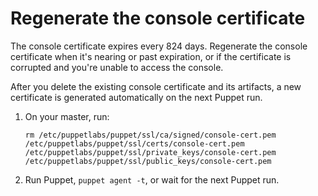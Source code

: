 # Regenerate the console certificate

The console certificate expires every 824 days. Regenerate the console certificate when it's nearing or past expiration, or if the certificate is corrupted and you're unable to access the console.

After you delete the existing console certificate and its artifacts, a new certificate is generated automatically on the next Puppet run.

1.  On your master, run:

    ```
    rm /etc/puppetlabs/puppet/ssl/ca/signed/console-cert.pem /etc/puppetlabs/puppet/ssl/certs/console-cert.pem /etc/puppetlabs/puppet/ssl/private_keys/console-cert.pem /etc/puppetlabs/puppet/ssl/public_keys/console-cert.pem
    ```

2.  Run Puppet, `puppet agent -t`, or wait for the next Puppet run.


